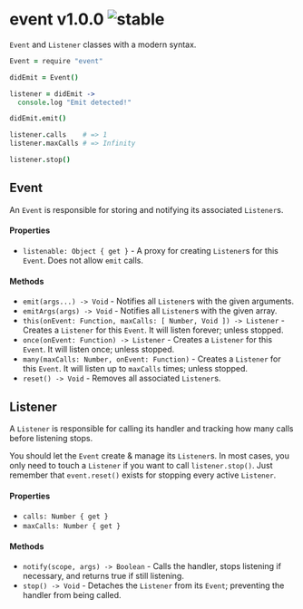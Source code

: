 
# event v1.0.0 ![stable](https://img.shields.io/badge/stability-stable-4EBA0F.svg?style=flat)

`Event` and `Listener` classes with a modern syntax.

```coffee
Event = require "event"

didEmit = Event()

listener = didEmit ->
  console.log "Emit detected!"

didEmit.emit()

listener.calls    # => 1
listener.maxCalls # => Infinity

listener.stop()
```

## Event

An `Event` is responsible for storing and notifying its associated `Listener`s.

#### Properties

- `listenable: Object { get }` - A proxy for creating `Listener`s for this `Event`. Does not allow `emit` calls.

#### Methods

- `emit(args...) -> Void` - Notifies all `Listener`s with the given arguments.
- `emitArgs(args) -> Void` - Notifies all `Listener`s with the given array.
- `this(onEvent: Function, maxCalls: [ Number, Void ]) -> Listener` - Creates a `Listener` for this `Event`. It will listen forever; unless stopped.
- `once(onEvent: Function) -> Listener` - Creates a `Listener` for this `Event`. It will listen once; unless stopped.
- `many(maxCalls: Number, onEvent: Function)` - Creates a `Listener` for this `Event`. It will listen up to `maxCalls` times; unless stopped.
- `reset() -> Void` - Removes all associated `Listener`s.

## Listener

A `Listener` is responsible for calling its handler and tracking how many calls before listening stops.

You should let the `Event` create & manage its `Listener`s. In most cases, you only need to touch a `Listener` if you want to call `listener.stop()`. Just remember that `event.reset()` exists for stopping every active `Listener`.

#### Properties

- `calls: Number { get }`
- `maxCalls: Number { get }`

#### Methods

- `notify(scope, args) -> Boolean` - Calls the handler, stops listening if necessary, and returns true if still listening.
- `stop() -> Void` - Detaches the `Listener` from its `Event`; preventing the handler from being called.
